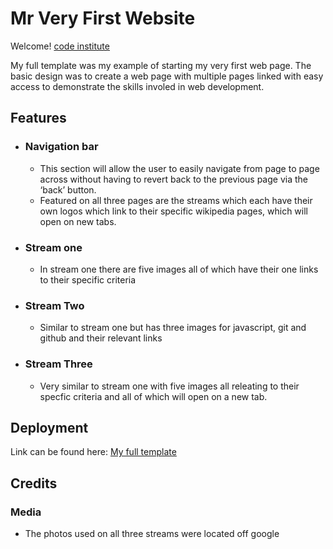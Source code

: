 # Mr Very First Website

Welcome! [code institute](https://codeinstitute.net)

My full template was my example of starting my very first web page. The basic design was to create a web page with multiple pages linked with easy access to demonstrate the skills involed in web development. 

## Features

* ### Navigation bar
  * This section will allow the user to easily navigate from page to page across without having to revert back to the previous page via the ‘back’ button.
  * Featured on all three pages are the streams which each have their own logos which link to their specific wikipedia pages, which will open on new tabs.

* ### Stream one
  * In stream one there are five images all of which have their one links to their specific criteria  

* ### Stream Two
  * Similar to stream one but has three images for javascript, git and github and their relevant links

* ### Stream Three
  * Very similar to stream one with five images all releating to their specfic criteria and all of which will open on a new tab.

## Deployment

Link can be found here: [My full template](https://huddy2022.github.io/my-full-template/index.html)

## Credits

### Media
 * The photos used on all three streams were located off google
